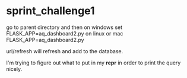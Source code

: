 # sprint_challenge1


go to parent directory and then
on windows set FLASK_APP=aq_dashboard2.py
on linux or mac FLASK_APP=aq_dashboard2.py

url/refresh will refresh and add to the database.

I'm trying to figure out what to put in my __repr__ in order to print the query nicely.
